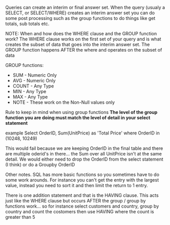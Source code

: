 
Queries can create an interim or final answer set. When the query (usualy a SELECT, or SELECT/WHERE) creates an interim answer set you can do some post processing such as the group functions to do things like get totals, sub totals etc.

NOTE: When and how does the WHERE clause and the GROUP function work? The WHERE clause works on the first set of your query and is what creates the subset of data that goes into the interim answer set.
The GROUP function happens AFTER the where and operates on the subset of data

GROUP functions:
- SUM - Numeric Only
- AVG - Numeric Only
- COUNT - Any Type
- MIN - Any Type
- MAX - Any Type
- NOTE - These work on the Non-Null values only

Rule to keep in mind when using group functions
**The level of the group function you are doing must match the level of detail in your select statement**

example
Select OrderID, Sum(UnitPrice) as 'Total Price'
where OrderID in (10248, 10249)

This would fail because we are keeping OrderID in the final table and there are multiple oderid's in there... the Sum over all UnitPrice isn't at the same detail. We would either need to drop the OrderID from the select statement (I think) or do a Groupby OrderID

Other notes. SQL has more basic functions so you sometimes have to do some work arounds. For instance you can't get the entry with the largest value, instead you need to sort it and then limit the return to 1 entry.

There is one addition statement and that is the HAVING clause. This acts just like the WHERE clause but occurs AFTER the group / group by functions work... so for instance select customers and country, group by country and count the costomers then use HAVING where the count is greater than 5
